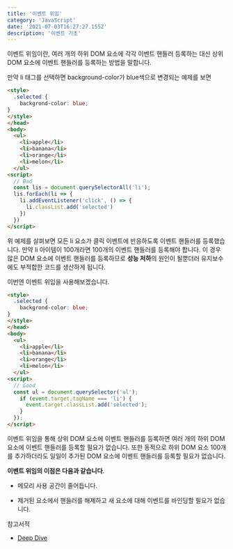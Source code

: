 ```yaml
---
title: '이벤트 위임'
category: 'JavaScript'
date: '2021-07-03T16:27:27.155Z'
description: '이벤트 기초'
---
```


이벤트 위임이란, 여러 개의 하위 DOM 요소에 각각 이벤트 핸들러 등록하는 대신 상위 DOM 요소에 이벤트 핸들러를 등록하는 방법을 말합니다.

만약 li 태그를 선택하면 background-color가 blue색으로 변경되는 예제를 보면

```html
<style>
  .selected {
    backgrond-color: blue;
}
</style>
</head>
<body>
  <ul>
    <li>apple</li>
    <li>banana</li>
    <li>orange</li>
    <li>melon</li>
  </ul>
<script>
  // Bad
  const lis = document.querySelectorAll('li');
  lis.forEach(li => {
    li.addEventListener('click', () => {
      li.classList.add('selected')
    })
  })
</script>
```

위 예제를 살펴보면 모든 li 요소가 클릭 이벤트에 반응하도록 이벤트 핸들러를 등록했습니다. 만약 li 아이템이 100개라면 100개의 이벤트 핸들러를 등록해야 합니다. 이 경우 많은 DOM 요소에 이벤트 핸들러를 등록하므로 **성능 저하**의 원인이 될뿐더러 유지보수에도 부적합한 코드를 생산하게 됩니다.

이번엔 이벤트 위임을 사용해보겠습니다.

```html
<style>
  .selected {
    backgrond-color: blue;
}
</style>
</head>
<body>
  <ul>
    <li>apple</li>
    <li>banana</li>
    <li>orange</li>
    <li>melon</li>
  </ul>
<script>
  // Good
  const ul = document.querySelector('ul');
    if (event.target.tagName === 'li') {
      event.target.classList.add('selected');
    }
  });
</script>
```

이벤트 위임을 통해 상위 DOM 요소에 이벤트 핸들러를 등록하면 여러 개의 하위 DOM 요소에 이벤트 핸들러를 등록할 필요가 없습니다. 또한 동적으로 하위 DOM 요소 100개를 추가하더라도 일일이 추가된 DOM 요소에 이벤트 핸들러를 등록할 필요가 없습니다.

**이벤트 위임의 이점은 다음과 같습니다**.

- 메모리 사용 공간이 줄어듭니다.

- 제거된 요소에서 핸들러를 해제하고 새 요소에 대해 이벤트를 바인딩할 필요가 없습니다.

참고서적

- [Deep Dive](https://book.naver.com/bookdb/book_detail.nhn?bid=16710547)
